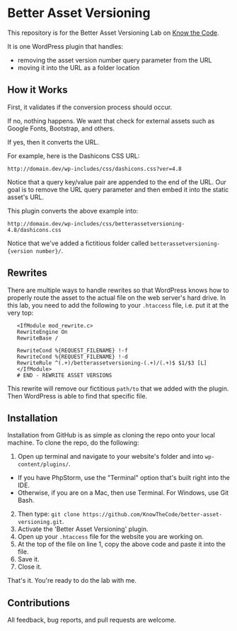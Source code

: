 # Better Asset Versioning

This repository is for the Better Asset Versioning Lab on [Know the Code](https://KnowTheCode.io).

It is one WordPress plugin that handles:
 
- removing the asset version number query parameter from the URL
- moving it into the URL as a folder location
 
## How it Works
 
First, it validates if the conversion process should occur.  

If no, nothing happens.  We want that check for external assets such as Google Fonts, Bootstrap, and others.

If yes, then it converts the URL.

For example, here is the Dashicons CSS URL:

`http://domain.dev/wp-includes/css/dashicons.css?ver=4.8`

Notice that a query key/value pair are appended to the end of the URL.  Our goal is to remove the URL query parameter and then embed it into the static asset's URL.

This plugin converts the above example into:

`http://domain.dev/wp-includes/css/betterassetversioning-4.8/dashicons.css`

Notice that we've added a fictitious folder called `betterassetversioning-{version number}/`.

## Rewrites

There are multiple ways to handle rewrites so that WordPress knows how to properly route the asset to the actual file on the web server's hard drive.  In this lab, you need to add the following to your `.htaccess` file, i.e. put it at the very top:

```# START - REWRITE ASSET VERSIONS
   <IfModule mod_rewrite.c>
   RewriteEngine On
   RewriteBase /
   
   RewriteCond %{REQUEST_FILENAME} !-f
   RewriteCond %{REQUEST_FILENAME} !-d
   RewriteRule ^(.+)/betterassetversioning-(.+)/(.+)$ $1/$3 [L]
   </IfModule>
   # END - REWRITE ASSET VERSIONS
```
This rewrite will remove our fictitious `path/to` that we added with the plugin.  Then WordPress is able to find that specific file. 

## Installation

Installation from GitHub is as simple as cloning the repo onto your local machine.  To clone the repo, do the following:

1. Open up terminal and navigate to your website's folder and into `wp-content/plugins/`.
- If you have PhpStorm, use the "Terminal" option that's built right into the IDE.
- Otherwise, if you are on a Mac, then use Terminal.  For Windows, use Git Bash.
2. Then type: `git clone https://github.com/KnowTheCode/better-asset-versioning.git`.
3. Activate the 'Better Asset Versioning' plugin.
4. Open up your `.htaccess` file for the website you are working on.
5. At the top of the file on line 1, copy the above code and paste it into the file.
6. Save it.
6. Close it.

That's it.  You're ready to do the lab with me.

## Contributions

All feedback, bug reports, and pull requests are welcome.